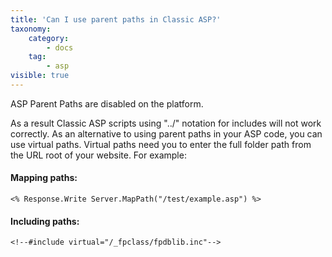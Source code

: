 ```yaml
---
title: 'Can I use parent paths in Classic ASP?'
taxonomy:
    category:
        - docs
    tag:
        - asp
visible: true
---
```


ASP Parent Paths are disabled on the platform.

As a result Classic ASP scripts using "../" notation for includes will not work correctly. As an alternative to using parent paths in your ASP code, you can use virtual paths. Virtual paths need you to enter the full folder path from the URL root of your website. For example:

#### Mapping paths:

	<% Response.Write Server.MapPath("/test/example.asp") %>

#### Including paths:

	<!--#include virtual="/_fpclass/fpdblib.inc"-->